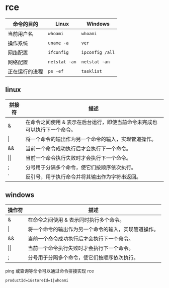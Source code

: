 # rce

| 命令的目的     | Linux         | Windows         |
| -------------- | ------------- | --------------- |
| 当前用户名     | `whoami`      | `whoami`        |
| 操作系统       | `uname -a`    | `ver`           |
| 网络配置       | `ifconfig`    | `ipconfig /all` |
| 网络配置       | `netstat -an` | `netstat -an`   |
| 正在运行的进程 | `ps -ef`      | `tasklist`      |

## linux

| 拼接符 | 描述                                                         |
| ------ | ------------------------------------------------------------ |
| &      | 在命令之间使用 & 表示在后台运行，即使当前命令未完成也可以执行下一个命令。 |
| \|     | 将一个命令的输出作为另一个命令的输入，实现管道操作。         |
| &&     | 当前一个命令成功执行后才会执行下一个命令。                   |
| \|\|   | 当前一个命令执行失败时才会执行下一个命令。                   |
| ;      | 分号用于分隔多个命令，使它们按顺序依次执行。                 |
| `      | 反引号，用于执行命令并将其输出作为字符串返回。               |

## windows

| 操作符 | 描述                                                 |
| ------ | ---------------------------------------------------- |
| &      | 在命令之间使用 & 表示同时执行多个命令。              |
| \|     | 将一个命令的输出作为另一个命令的输入，实现管道操作。 |
| &&     | 当前一个命令成功执行后才会执行下一个命令。           |
| \|\|   | 当前一个命令执行失败时才会执行下一个命令。           |
| ;      | 分号用于分隔多个命令，使它们按顺序依次执行。         |

ping 或查询等命令可以通过命令拼接实现 rce

```
productId=1&storeId=1|whoami
```

